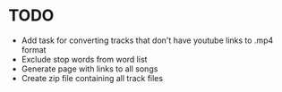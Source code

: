 # TODO

- Add task for converting tracks that don't have youtube links to .mp4 format
- Exclude stop words from word list
- Generate page with links to all songs
- Create zip file containing all track files
